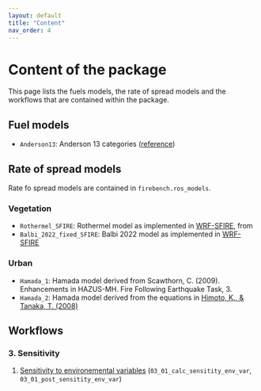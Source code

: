 ```yaml
---
layout: default
title: "Content"
nav_order: 4
---
```


# Content of the package

This page lists the fuels models, the rate of spread models and the workflows that are contained within the package.

## Fuel models

- `Anderson13`: Anderson 13 categories ([reference](https://www.fs.usda.gov/rm/pubs_int/int_gtr122.pdf))

## Rate of spread models

Rate fo spread models are contained in `firebench.ros_models`.

### Vegetation
- `Rothermel_SFIRE`: Rothermel model as implemented in [WRF-SFIRE](https://github.com/openwfm/WRF-SFIRE), from 
- `Balbi_2022_fixed_SFIRE`: Balbi 2022 model as implemented in [WRF-SFIRE](https://github.com/openwfm/WRF-SFIRE)

### Urban
- `Hamada_1`: Hamada model derived from Scawthorn, C. (2009). Enhancements in HAZUS-MH. Fire Following Earthquake Task, 3.
- `Hamada_2`: Hamada model derived from the equations in [Himoto, K., & Tanaka, T. (2008)](https://doi.org/10.1016/j.firesaf.2007.12.008)

## Workflows

### 3. Sensitivity

1. [Sensitivity to environemental variables](./workflows/sensitivity/ros_sensitivity.md) (`03_01_calc_sensitity_env_var`, `03_01_post_sensitity_env_var`)